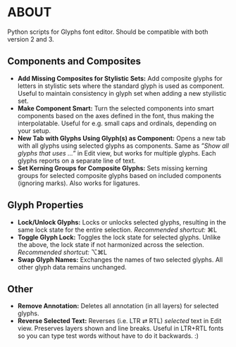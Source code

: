 # ABOUT
Python scripts for Glyphs font editor. Should be compatible with both version 2 and 3.

## Components and Composites
* **Add Missing Composites for Stylistic Sets:** Add composite glyphs for letters in stylistic sets where the standard glyph is used as component. Useful to maintain consistency in glyph set when adding a new styilistic set.
* **Make Component Smart:** Turn the selected components into smart components based on the axes defined in the font, thus making the interpolatable. Useful for e.g. small caps and ordinals, depending on your setup.
* **New Tab with Glyphs Using Glyph(s) as Component:** Opens a new tab with all glyphs using selected glyphs as components. Same as *”Show all glyphs that uses ...”* in Edit view, but works for multiple glyphs. Each glyphs reports on a separate line of text.
* **Set Kerning Groups for Composite Glyphs:** Sets missing kerning groups for selected composite glyphs based on included components (ignoring marks). Also works for ligatures.

## Glyph Properties
* **Lock/Unlock Glyphs:** Locks or unlocks selected glyphs, resulting in the same lock state for the entire selection. *Recommended shortcut:* ⌘L
* **Toggle Glyph Lock:** Toggles the lock state for selected glyphs. Unlike the above, the lock state if not harmonized across the selection. *Recommended shortcut:* ⌥⌘L
* **Swap Glyph Names:** Exchanges the names of two selected glyphs. All other glyph data remains unchanged.

## Other
* **Remove Annotation:** Deletes all annotation (in all layers) for selected glyphs.
* **Reverse Selected Text:** Reverses (i.e. LTR ⇄ RTL) *selected* text in Edit view. Preserves layers shown and line breaks. Useful in LTR+RTL fonts so you can type test words without have to do it backwards. :)